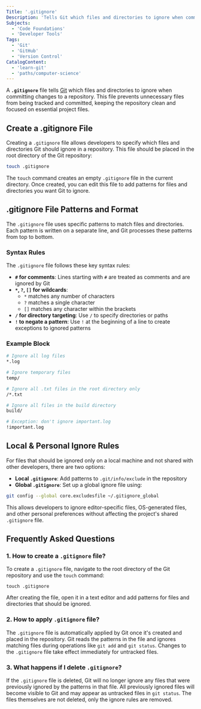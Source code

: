 ```yaml
---
Title: '.gitignore'
Description: 'Tells Git which files and directories to ignore when committing changes to a repository.'
Subjects:
  - 'Code Foundations'
  - 'Developer Tools'
Tags:
  - 'Git'
  - 'GitHub'
  - 'Version Control'
CatalogContent:
  - 'learn-git'
  - 'paths/computer-science'
---
```


A **`.gitignore`** file tells [Git](https://www.codecademy.com/resources/docs/git) which files and directories to ignore when committing changes to a repository. This file prevents unnecessary files from being tracked and committed, keeping the repository clean and focused on essential project files.

## Create a .gitignore File

Creating a `.gitignore` file allows developers to specify which files and directories Git should ignore in a repository. This file should be placed in the root directory of the Git repository:

```bash
touch .gitignore
```

The `touch` command creates an empty `.gitignore` file in the current directory. Once created, you can edit this file to add patterns for files and directories you want Git to ignore.

## .gitignore File Patterns and Format

The `.gitignore` file uses specific patterns to match files and directories. Each pattern is written on a separate line, and Git processes these patterns from top to bottom.

### Syntax Rules

The `.gitignore` file follows these key syntax rules:

- **`#` for comments**: Lines starting with `#` are treated as comments and are ignored by Git
- **`*`, `?`, `[]` for wildcards**:
  - `*` matches any number of characters
  - `?` matches a single character
  - `[]` matches any character within the brackets
- **`/` for directory targeting**: Use `/` to specify directories or paths
- **`!` to negate a pattern**: Use `!` at the beginning of a line to create exceptions to ignored patterns

### Example Block

```bash
# Ignore all log files
*.log

# Ignore temporary files
temp/

# Ignore all .txt files in the root directory only
/*.txt

# Ignore all files in the build directory
build/

# Exception: don't ignore important.log
!important.log
```

## Local & Personal Ignore Rules

For files that should be ignored only on a local machine and not shared with other developers, there are two options:

- **Local `.gitignore`**: Add patterns to `.git/info/exclude` in the repository
- **Global `.gitignore`**: Set up a global ignore file using:

```bash
git config --global core.excludesfile ~/.gitignore_global
```

This allows developers to ignore editor-specific files, OS-generated files, and other personal preferences without affecting the project's shared `.gitignore` file.

## Frequently Asked Questions

### 1. How to create a `.gitignore` file?

To create a `.gitignore` file, navigate to the root directory of the Git repository and use the `touch` command:

```shell
touch .gitignore
```

After creating the file, open it in a text editor and add patterns for files and directories that should be ignored.

### 2. How to apply `.gitignore` file?

The `.gitignore` file is automatically applied by Git once it's created and placed in the repository. Git reads the patterns in the file and ignores matching files during operations like `git add` and `git status`. Changes to the `.gitignore` file take effect immediately for untracked files.

### 3. What happens if I delete `.gitignore`?

If the `.gitignore` file is deleted, Git will no longer ignore any files that were previously ignored by the patterns in that file. All previously ignored files will become visible to Git and may appear as untracked files in `git status`. The files themselves are not deleted, only the ignore rules are removed.

